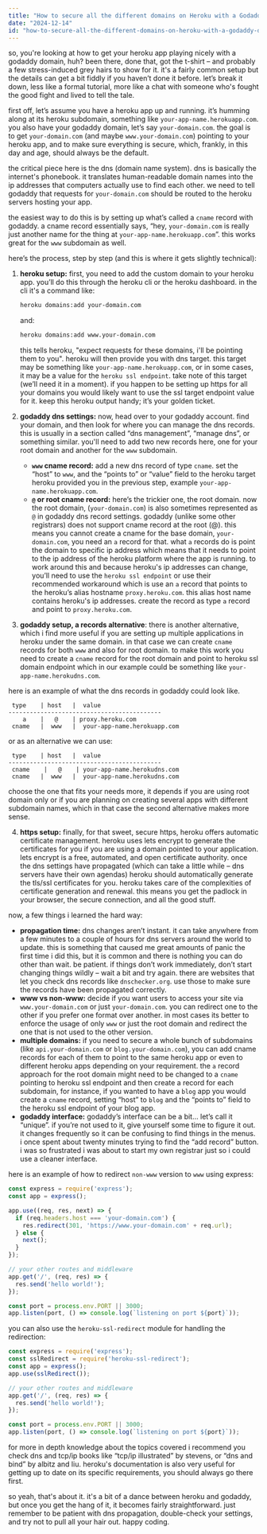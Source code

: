 ```yaml
---
title: "How to secure all the different domains on Heroku with a Godaddy Domain?"
date: "2024-12-14"
id: "how-to-secure-all-the-different-domains-on-heroku-with-a-godaddy-domain"
---
```


so, you're looking at how to get your heroku app playing nicely with a godaddy domain, huh? been there, done that, got the t-shirt – and probably a few stress-induced grey hairs to show for it. it's a fairly common setup but the details can get a bit fiddly if you haven’t done it before. let’s break it down, less like a formal tutorial, more like a chat with someone who's fought the good fight and lived to tell the tale.

first off, let’s assume you have a heroku app up and running. it’s humming along at its heroku subdomain, something like `your-app-name.herokuapp.com`. you also have your godaddy domain, let’s say `your-domain.com`. the goal is to get `your-domain.com` (and maybe `www.your-domain.com`) pointing to your heroku app, and to make sure everything is secure, which, frankly, in this day and age, should always be the default.

the critical piece here is the dns (domain name system). dns is basically the internet's phonebook. it translates human-readable domain names into the ip addresses that computers actually use to find each other. we need to tell godaddy that requests for `your-domain.com` should be routed to the heroku servers hosting your app.

the easiest way to do this is by setting up what’s called a `cname` record with godaddy. a cname record essentially says, “hey, `your-domain.com` is really just another name for the thing at `your-app-name.herokuapp.com`”. this works great for the `www` subdomain as well.

here’s the process, step by step (and this is where it gets slightly technical):

1.  **heroku setup:** first, you need to add the custom domain to your heroku app. you’ll do this through the heroku cli or the heroku dashboard. in the cli it's a command like:
    ```bash
    heroku domains:add your-domain.com
    ```
    and:
    ```bash
    heroku domains:add www.your-domain.com
    ```
    this tells heroku, "expect requests for these domains, i'll be pointing them to you". heroku will then provide you with dns target. this target may be something like `your-app-name.herokuapp.com`, or in some cases, it may be a value for the `heroku ssl endpoint`. take note of this target (we’ll need it in a moment). if you happen to be setting up https for all your domains you would likely want to use the ssl target endpoint value for it. keep this heroku output handy; it’s your golden ticket.

2.  **godaddy dns settings:** now, head over to your godaddy account. find your domain, and then look for where you can manage the dns records. this is usually in a section called “dns management”, “manage dns”, or something similar. you'll need to add two new records here, one for your root domain and another for the `www` subdomain.
    *   **`www` cname record:** add a new dns record of type `cname`. set the “host” to `www`, and the “points to” or “value” field to the heroku target heroku provided you in the previous step, example `your-app-name.herokuapp.com`.
    *   **`@` or root cname record:** here’s the trickier one, the root domain. now the root domain, (`your-domain.com`) is also sometimes represented as `@` in godaddy dns record settings. godaddy (unlike some other registrars) does not support cname record at the root (@). this means you cannot create a cname for the base domain, `your-domain.com`, you need an `a` record for that. what `a` records do is point the domain to specific ip address which means that it needs to point to the ip address of the heroku platform where the app is running. to work around this and because heroku's ip addresses can change, you’ll need to use the `heroku ssl endpoint` or use their recommended workaround which is use an `a` record that points to the heroku’s alias hostname `proxy.heroku.com`. this alias host name contains heroku's ip addresses. create the record as type `a` record and point to `proxy.heroku.com`.

3.  **godaddy setup, a records alternative**: there is another alternative, which i find more useful if you are setting up multiple applications in heroku under the same domain. in that case we can create `cname` records for both `www` and also for root domain. to make this work you need to create a `cname` record for the root domain and point to heroku ssl domain endpoint which in our example could be something like `your-app-name.herokudns.com`.

here is an example of what the dns records in godaddy could look like.

```
 type    | host   |  value
-------------------------------------------
    a    |   @    | proxy.heroku.com
 cname   |  www   |  your-app-name.herokuapp.com
```

or as an alternative we can use:
```
 type    | host   |  value
-------------------------------------------
 cname    |   @    | your-app-name.herokudns.com
 cname   |  www   |  your-app-name.herokudns.com
```
choose the one that fits your needs more, it depends if you are using root domain only or if you are planning on creating several apps with different subdomain names, which in that case the second alternative makes more sense.

4.  **https setup:** finally, for that sweet, secure https, heroku offers automatic certificate management. heroku uses lets encrypt to generate the certificates for you if you are using a domain pointed to your application. lets encrypt is a free, automated, and open certificate authority. once the dns settings have propagated (which can take a little while – dns servers have their own agendas) heroku should automatically generate the tls/ssl certificates for you. heroku takes care of the complexities of certificate generation and renewal. this means you get the padlock in your browser, the secure connection, and all the good stuff.

now, a few things i learned the hard way:

*   **propagation time:** dns changes aren’t instant. it can take anywhere from a few minutes to a couple of hours for dns servers around the world to update. this is something that caused me great amounts of panic the first time i did this, but it is common and there is nothing you can do other than wait. be patient. if things don’t work immediately, don’t start changing things wildly – wait a bit and try again. there are websites that let you check dns records like `dnschecker.org`. use those to make sure the records have been propagated correctly.
*   **www vs non-www:** decide if you want users to access your site via `www.your-domain.com` or just `your-domain.com`. you can redirect one to the other if you prefer one format over another. in most cases its better to enforce the usage of only `www` or just the root domain and redirect the one that is not used to the other version.
*   **multiple domains:** if you need to secure a whole bunch of subdomains (like `api.your-domain.com` or `blog.your-domain.com`), you can add cname records for each of them to point to the same heroku app or even to different heroku apps depending on your requirement. the `a` record approach for the root domain might need to be changed to a `cname` pointing to heroku ssl endpoint and then create a record for each subdomain, for instance, if you wanted to have a `blog` app you would create a `cname` record, setting “host” to `blog` and the “points to” field to the heroku ssl endpoint of your blog app.
*   **godaddy interface:** godaddy’s interface can be a bit… let’s call it “unique”. if you’re not used to it, give yourself some time to figure it out. it changes frequently so it can be confusing to find things in the menus. i once spent about twenty minutes trying to find the “add record” button. i was so frustrated i was about to start my own registrar just so i could use a cleaner interface.

here is an example of how to redirect `non-www` version to `www` using express:

```javascript
const express = require('express');
const app = express();

app.use((req, res, next) => {
  if (req.headers.host === 'your-domain.com') {
    res.redirect(301, 'https://www.your-domain.com' + req.url);
  } else {
    next();
  }
});

// your other routes and middleware
app.get('/', (req, res) => {
  res.send('hello world!');
});

const port = process.env.PORT || 3000;
app.listen(port, () => console.log(`listening on port ${port}`));
```

you can also use the `heroku-ssl-redirect` module for handling the redirection:

```javascript
const express = require('express');
const sslRedirect = require('heroku-ssl-redirect');
const app = express();
app.use(sslRedirect());

// your other routes and middleware
app.get('/', (req, res) => {
  res.send('hello world!');
});

const port = process.env.PORT || 3000;
app.listen(port, () => console.log(`listening on port ${port}`));
```

for more in depth knowledge about the topics covered i recommend you check dns and tcp/ip books like “tcp/ip illustrated” by stevens, or “dns and bind” by albitz and liu. heroku's documentation is also very useful for getting up to date on its specific requirements, you should always go there first.

so yeah, that's about it. it's a bit of a dance between heroku and godaddy, but once you get the hang of it, it becomes fairly straightforward. just remember to be patient with dns propagation, double-check your settings, and try not to pull all your hair out. happy coding.
